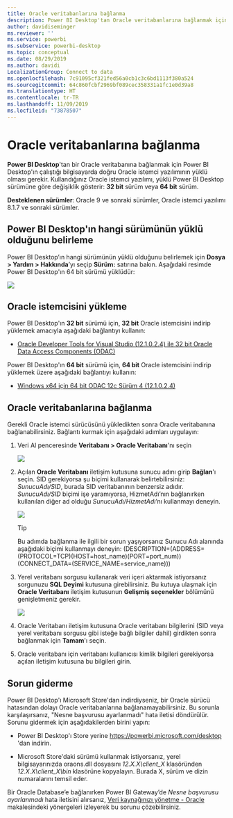 ```yaml
---
title: Oracle veritabanlarına bağlanma
description: Power BI Desktop'tan Oracle veritabanlarına bağlanmak için gerçekleştirilmesi gereken işlemler ve indirmeler
author: davidiseminger
ms.reviewer: ''
ms.service: powerbi
ms.subservice: powerbi-desktop
ms.topic: conceptual
ms.date: 08/29/2019
ms.author: davidi
LocalizationGroup: Connect to data
ms.openlocfilehash: 7c91095cf321fed56a0cb1c3c6bd1113f380a524
ms.sourcegitcommit: 64c860fcbf2969bf089cec358331a1fc1e0d39a8
ms.translationtype: HT
ms.contentlocale: tr-TR
ms.lasthandoff: 11/09/2019
ms.locfileid: "73878507"
---
```

# <a name="connect-to-an-oracle-database"></a>Oracle veritabanlarına bağlanma
**Power BI Desktop**'tan bir Oracle veritabanına bağlanmak için Power BI Desktop'ın çalıştığı bilgisayarda doğru Oracle istemci yazılımının yüklü olması gerekir. Kullandığınız Oracle istemci yazılımı, yüklü Power BI Desktop sürümüne göre değişiklik gösterir: **32 bit** sürüm veya **64 bit** sürüm.

**Desteklenen sürümler**: Oracle 9 ve sonraki sürümler, Oracle istemci yazılımı 8.1.7 ve sonraki sürümler.

## <a name="determining-which-version-of-power-bi-desktop-is-installed"></a>Power BI Desktop'ın hangi sürümünün yüklü olduğunu belirleme
Power BI Desktop’ın hangi sürümünün yüklü olduğunu belirlemek için **Dosya > Yardım > Hakkında**’yı seçip **Sürüm:** satırına bakın. Aşağıdaki resimde Power BI Desktop'ın 64 bit sürümü yüklüdür:

![](media/desktop-connect-oracle-database/connect-oracle-database_1.png)

## <a name="installing-the-oracle-client"></a>Oracle istemcisini yükleme
Power BI Desktop'ın **32 bit** sürümü için, **32 bit** Oracle istemcisini indirip yüklemek amacıyla aşağıdaki bağlantıyı kullanın:

* [Oracle Developer Tools for Visual Studio (12.1.0.2.4) ile 32 bit Oracle Data Access Components (ODAC)](https://www.oracle.com/technetwork/topics/dotnet/utilsoft-086879.html)

Power BI Desktop'ın **64 bit** sürümü için, **64 bit** Oracle istemcisini indirip yüklemek üzere aşağıdaki bağlantıyı kullanın:

* [Windows x64 için 64 bit ODAC 12c Sürüm 4 (12.1.0.2.4)](https://www.oracle.com/technetwork/database/windows/downloads/index-090165.html)

## <a name="connect-to-an-oracle-database"></a>Oracle veritabanlarına bağlanma
Gerekli Oracle istemci sürücüsünü yükledikten sonra Oracle veritabanına bağlanabilirsiniz. Bağlantı kurmak için aşağıdaki adımları uygulayın:

1. Veri Al penceresinde **Veritabanı > Oracle Veritabanı**'nı seçin
   
   ![](media/desktop-connect-oracle-database/connect-oracle-database_2.png)
2. Açılan **Oracle Veritabanı** iletişim kutusuna sunucu adını girip **Bağlan**'ı seçin. SID gerekiyorsa şu biçimi kullanarak belirtebilirsiniz: *SunucuAdı/SID*, burada SID veritabanının benzersiz adıdır. *SunucuAdı/SID* biçimi işe yaramıyorsa, HizmetAdı’nın bağlanırken kullanılan diğer ad olduğu *SunucuAdı/HizmetAdı*’nı kullanmayı deneyin.


   ![](media/desktop-connect-oracle-database/connect-oracle-database_3.png)

   > [!TIP]
   > Bu adımda bağlanma ile ilgili bir sorun yaşıyorsanız Sunucu Adı alanında aşağıdaki biçimi kullanmayı deneyin: (DESCRIPTION=(ADDRESS=(PROTOCOL=TCP)(HOST=host_name)(PORT=port_num))(CONNECT_DATA=(SERVICE_NAME=service_name)))
   
3. Yerel veritabanı sorgusu kullanarak veri içeri aktarmak istiyorsanız sorgunuzu **SQL Deyimi** kutusuna girebilirsiniz. Bu kutuya ulaşmak için **Oracle Veritabanı** iletişim kutusunun **Gelişmiş seçenekler** bölümünü genişletmeniz gerekir.
   
   ![](media/desktop-connect-oracle-database/connect-oracle-database_4.png)
4. Oracle Veritabanı iletişim kutusuna Oracle veritabanı bilgilerini (SID veya yerel veritabanı sorgusu gibi isteğe bağlı bilgiler dahil) girdikten sonra bağlanmak için **Tamam**'ı seçin.
5. Oracle veritabanı için veritabanı kullanıcısı kimlik bilgileri gerekiyorsa açılan iletişim kutusuna bu bilgileri girin.


## <a name="troubleshooting"></a>Sorun giderme

Power BI Desktop'ı Microsoft Store'dan indirdiyseniz, bir Oracle sürücü hatasından dolayı Oracle veritabanlarına bağlanamayabilirsiniz. Bu sorunla karşılaşırsanız, "Nesne başvurusu ayarlanmadı" hata iletisi döndürülür. Sorunu gidermek için aşağıdakilerden birini yapın:

* Power BI Desktop'ı Store yerine https://powerbi.microsoft.com/desktop 'dan indirin.

* Microsoft Store'daki sürümü kullanmak istiyorsanız, yerel bilgisayarınızda oraons.dll dosyasını _12.X.X\client_X_ klasöründen _12.X.X\client_X\bin_ klasörüne kopyalayın. Burada X, sürüm ve dizin numaralarını temsil eder.

Bir Oracle Database’e bağlanırken Power BI Gateway’de *Nesne başvurusu ayarlanmadı* hata iletisini alırsanız, [Veri kaynağınızı yönetme - Oracle](service-gateway-onprem-manage-oracle.md) makalesindeki yönergeleri izleyerek bu sorunu çözebilirsiniz.
